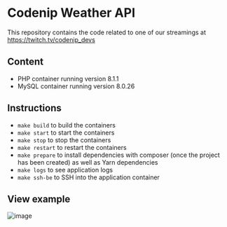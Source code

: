 # Codenip Weather API
This repository contains the code related to one of our streamings at https://twitch.tv/codenip_devs

## Content
- PHP container running version 8.1.1
- MySQL container running version 8.0.26

## Instructions
- `make build` to build the containers
- `make start` to start the containers
- `make stop` to stop the containers
- `make restart` to restart the containers
- `make prepare` to install dependencies with composer (once the project has been created) as well as Yarn dependencies
- `make logs` to see application logs
- `make ssh-be` to SSH into the application container

## View example
![image](https://user-images.githubusercontent.com/6040385/167412559-9a41c9c6-5908-465a-b765-3c484897b6e8.png)
